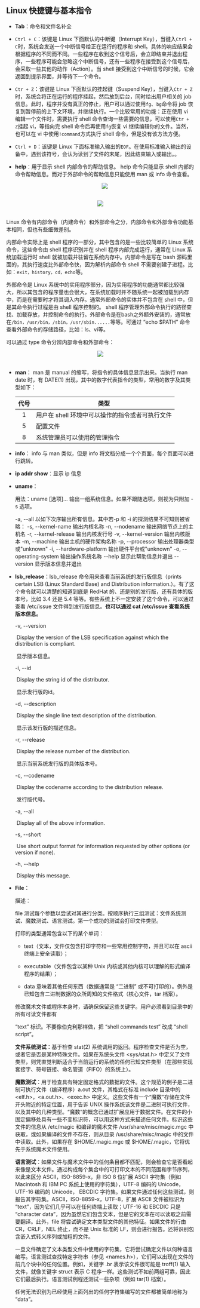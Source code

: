 ## Linux 快捷键与基本指令

- **Tab**：命令和文件名补全

- `Ctrl + C`：该键是 Linux 下面默认的中断键（Interrupt Key），当键入`Ctrl + C`时，系统会发送一个中断信号给正在运行的程序和 shell。具体的响应结果会根据程序的不同而不同。一些程序在收到这个信号后，会立即结束并退出程序，一些程序可能会忽略这个中断信号，还有一些程序在接受到这个信号后，会采取一些其他的动作（Action）。当 shell 接受到这个中断信号的时候，它会返回到提示界面，并等待下一个命令。

- `Ctr + Z`：该键是 Linux 下面默认的挂起键（Suspend Key），当键入`Ctr + Z`时，系统会将正在运行的程序挂起，然后放到后台，同时给出用户相关的 job 信息。此时，程序并没有真正的停止，用户可以通过使用`fg`、`bg`命令将 job 恢复到暂停前的上下文环境，并继续执行。一个比较常用的功能：正在使用 vi 编辑一个文件时，需要执行 shell 命令查询一些需要的信息，可以使用`Ctr + Z`挂起 vi，等指向完 shell 命令后再使用`fg`恢复 vi 继续编辑你的文件。当然，也可以在 vi 中使用`!command`方式执行 shell 命令，但是没有该方法方便。

- `Ctrl + D`：该键是 Linux 下面标准输入输出的`EOF`。在使用标准输入输出的设备中，遇到该符号，会认为读到了文件的末尾，因此结束输入或输出。。

- **help**：用于显示 shell 内部命令的帮助信息。 help 命令只能显示 shell 内部的命令帮助信息。而对于外部命令的帮助信息只能使用 man 或 info 命令查看。

  <div align="center"> <img src="https://raw.githubusercontent.com/BufferedStream/cs-learning-notes/master/notes/images/linux%E5%BF%AB%E6%8D%B7%E9%94%AE%E4%B8%8E%E5%B8%B8%E7%94%A8%E6%8C%87%E4%BB%A41.png"/> </div><br>



<div align="center"> <img src="https://raw.githubusercontent.com/BufferedStream/cs-learning-notes/master/notes/images/linux快捷键与常用指令2.png"/> </div><br>



Linux 命令有内部命令（内建命令）和外部命令之分，内部命令和外部命令功能基本相同，但也有些细微差别。

内部命令实际上是 shell 程序的一部分，其中包含的是一些比较简单的 Linux 系统命令，这些命令由 shell 程序识别并在 shell 程序内部完成运行，通常在 Linux 系统加载运行时 shell 就被加载并驻留在系统内存中。内部命令是写在 bash 源码里面的，其执行速度比外部命令快，因为解析内部命令 shell 不需要创建子进程。比如：`exit，history，cd，echo`等。

外部命令是 Linux 系统中的实用程序部分，因为实用程序的功能通常都比较强大，所以其包含的程序量也会很大，在系统加载时并不随系统一起被加载到内存中，而是在需要时才将其调入内存。通常外部命令的实体并不包含在 shell 中，但是其命令执行过程是由 shell 程序控制的。 shell 程序管理外部命令执行的路径查找、加载存放，并控制命令的执行。外部命令是在bash之外额外安装的，通常放在`/bin，/usr/bin，/sbin，/usr/sbin......`等等。可通过 “echo $PATH” 命令查看外部命令的存储路径，比如：ls、vi等。

可以通过 type 命令分辨内部命令和外部命令：

<div align="center"> <img src="https://raw.githubusercontent.com/BufferedStream/cs-learning-notes/master/notes/images/linux%E5%BF%AB%E6%8D%B7%E9%94%AE%E4%B8%8E%E5%B8%B8%E7%94%A8%E6%8C%87%E4%BB%A43.png"/> </div><br>



- **man**： man 是 manual 的缩写，将指令的具体信息显示出来。当执行 man date 时，有 DATE(1) 出现，其中的数字代表指令的类型，常用的数字及其类型如下：

  | 代号 | 类型                                            |
  | :--: | ----------------------------------------------- |
  |  1   | 用户在 shell 环境中可以操作的指令或者可执行文件 |
  |  5   | 配置文件                                        |
  |  8   | 系统管理员可以使用的管理指令                    |



- **info**： info 与 man 类似，但是 info 将文档分成一个个页面，每个页面可以进行跳转。

- **ip addr show**：显示 ip 信息

- **uname**：

  用法：uname [选项]...
  输出一组系统信息。如果不跟随选项，则视为只附加 -s 选项。

    -a, --all                     以如下次序输出所有信息。其中若-p 和 -i 的探测结果不可知则被省略：
    -s, --kernel-name             输出内核名称
    -n, --nodename                输出网络节点上的主机名
    -r, --kernel-release          输出内核发行号
    -v, --kernel-version          输出内核版本
    -m, --machine         输出主机的硬件架构名称
    -p, --processor               输出处理器类型或"unknown"
    -i, --hardware-platform       输出硬件平台或"unknown"
    -o, --operating-system        输出操作系统名称
        --help            显示此帮助信息并退出
        --version         显示版本信息并退出



- **lsb_release**：lsb_release 命令用来查看当前系统的发行版信息（prints certain LSB (Linux Standard Base) and Distribution information.）。有了这个命令就可以清楚的知道到底是 RedHat 的、还是别的发行版，还有具体的版本号，比如 3.4 还是 5.4 等等。有些系统上不一定安装了这个命令，可以通过查看 /etc/issue 文件得到发行版信息。**也可以通过 cat /etc/issue 查看系统版本信息。**

  -v, --version

  ​          Display the version of the LSB specification against which the distribution is compliant.

  ​		  显示版本信息。

     -i, --id

  ​          Display the string id of the distributor.

  ​		  显示发行版的id。

     -d, --description

  ​          Display the single line text description of the distribution.

  ​		  显示该发行版的描述信息。

     -r, --release

  ​          Display the release number of the distribution.

  ​		  显示当前系统发行版的具体版本号。

     -c, --codename

  ​          Display the codename according to the distribution release.

  ​		  发行版代号。

     -a, --all

  ​          Display all of the above information.

     -s, --short

  ​          Use short output format for information requested by other options (or version if none).

     -h, --help

  ​          Display this message.



- **File**：

  描述：

  file 测试每个参数以尝试对其进行分类。按顺序执行三组测试：文件系统测试、魔数测试、语言测试。第一个成功的测试会打印文件类型。

  打印的类型通常包含以下的某个单词：

  - text（文本，文件仅包含打印字符和一些常用控制字符，并且可以在 ascii 终端上安全读取）；

  - executable（文件包含以某种 Unix 内核或其他内核可以理解的形式编译程序的结果）；

  - data 意味着其他任何东西（数据通常是 “二进制” 或不可打印的）。例外是已知包含二进制数据的众所周知的文件格式（核心文件，tar 档案）。

    

  修改魔术文件或程序本身时，请确保保留这些关键字。用户必须看到目录中的所有可读文件都有

   “text” 标识。不要像伯克利那样做，把 “shell commands test” 改成 “shell script”。

  **文件系统测试**：基于检查 stat(2) 系统调用的返回。程序检查文件是否为空，或者它是否是某种特殊文件。如果在系统头文件 <sys/stat.h> 中定义了文件类型，则凭直觉判断适合于当前运行的系统的任何已知文件类型（在那些实现套接字、符号链接、命名管道（FIFO）的系统上）。

  **魔数测试**：用于检查具有特定固定格式的数据的文件。这个规范的例子是二进制可执行文件（编译程序）a.out 文件，其格式在标准 include 目录中的 <elf.h>，<a.out.h>、<exec.h> 中定义。这些文件有一个“魔数”存储在文件开头附近的特定位置，用于告诉 UNIX 操作系统该文件是二进制可执行文件，以及其中的几种类型。“魔数”的概念已通过扩展应用于数据文件。在文件的小固定偏移处具有一些不变标识符，可以用这种方式来描述任何文件。标识这些文件的信息从 /etc/magic 和编译的魔术文件 /usr/share/misc/magic.mgc 中获取，或如果编译的文件不存在，则从目录 /usr/share/misc/magic 中的文件中读取。此外，如果存在 $HOME/.magic.mgc 或 $HOME/.magic，它将优先于系统魔术文件使用。

  **语言测试**：如果文件与魔术文件中的任何条目都不匹配，则会检查它是否看起来像是文本文件。通过构成每个集合中的可打印文本的不同范围和字节序列，以此来区分 ASCII，ISO-8859-x，非 ISO 8 位扩展 ASCII 字符集（例如 Macintosh 和 IBM PC 系统上使用的字符集），UTF-8 编码的 Unicode，UTF-16 编码的 Unicode， EBCDIC 字符集。如果文件通过任何这些测试，则报告其字符集。ASCII，ISO-8859-x，UTF-8，扩展 ASCII 文件被标识为 “text”，因为它们几乎可以在任何终端上读取；UTF-16 和 EBCDIC 只是 “character data”，因为虽然它们包含文本，但是它的文本在可以读取之前需要翻译。此外，file 将尝试确定文本类型文件的其他特征。如果文件的行由 CR，CRLF，NEL 终止，而不是 Unix 标准的 LF，则会进行报告。还将识别包含嵌入式转义序列或加粗的文件。

  一旦文件确定了文本类型文件中使用的字符集，它将尝试确定文件以何种语言编写。语言测试查找特定字符串（参见 <names.h>），它们可以出现在文件的前几个块中的任何位置。例如，关键字 .br 表示该文件很可能是 troff(1) 输入文件，就像关键字 struct 表示 C 程序一样。这些测试不如前两组可靠，因此它们最后执行。语言测试例程还测试一些杂项（例如 tar(1) 档案）。

  任何无法识别为已经使用上面列出的任何字符集编写的文件都被简单地称为 “data”。